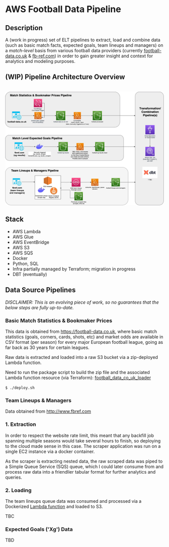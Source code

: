 # AWS Football Data Pipeline 


## Description

A (work in progress) set of ELT pipelines to extract, load and combine data (such as basic match facts, expected
goals, team lineups and managers) on a _match-level_ basis from various football
data providers (currently [football-data.co.uk](https://www.football-data.co.uk) & [fb-ref.com](https://fbref.com/en/))
in order to gain greater insight and context for analytics and modeling purposes.
<br>
## (WIP) Pipeline Architecture Overview 
<br>
<img src="images/aws_architecture_2023_08_12.jpg" width="1000">



## Stack
- AWS Lambda
- AWS Glue
- AWS EventBridge
- AWS S3
- AWS SQS
- Docker
- Python, SQL
- Infra partially managed by Terraform; migration in progress
- DBT (eventually)


## Data Source Pipelines


*DISCLAIMER: This is an evolving piece of work, so no guarantees that the below steps are fully up-to-date.*

### Basic Match Statistics & Bookmaker Prices

This data is obtained from https://football-data.co.uk, where basic match statistics
(goals, corners, cards, shots, etc) and market odds are available in CSV format (per season) for every major
European football league, going as far back as 30 years for certain leagues.

Raw data is extracted and loaded into a raw S3 bucket via a zip-deployed Lambda function.

Need to run the package script to build the zip file and the associated Lambda function resource (via Terraform): [football_data_co_uk_loader](terraform/lambda.tf)

```$ ./deploy.sh```


### Team Lineups & Managers

Data obtained from http://www.fbref.com

### 1. Extraction 

In order to respect the website rate limit, this meant that any backfill job spanning multiple
seasons would take several hours to finish, so deploying to the cloud made sense in this case.
The scraper application was run on a single EC2 instance via a docker container.

As the scraper is extracting nested data, the raw scraped data was piped to a Simple Queue Service
(SQS) queue, which I could later consume from and process raw data into a friendlier tabular format for
further analytics and queries.

### 2. Loading

The team lineups queue data was consumed and processed via a Dockerized [Lambda function](docker/Dockerfile.aws_team_lineups_loader) and
loaded to S3.

TBC

### Expected Goals ('Xg') Data

TBD


